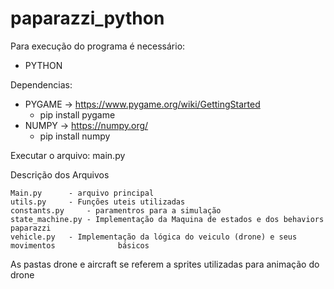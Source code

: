 # paparazzi_python

Para execução do programa é necessário:

- PYTHON

Dependencias: 

- PYGAME -> https://www.pygame.org/wiki/GettingStarted
	- pip install pygame
- NUMPY -> https://numpy.org/
	- pip install numpy


Executar o arquivo: main.py

Descrição dos Arquivos
 
	Main.py 	 - arquivo principal
	utils.py 	 - Funções uteis utilizadas
	constants.py 	 - paramentros para a simulação
	state_machine.py - Implementação da Maquina de estados e dos behaviors paparazzi
	vehicle.py	 - Implementação da lógica do veiculo (drone) e seus movimentos 			 básicos

As pastas drone e aircraft se referem a sprites utilizadas para animação do drone
